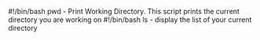 #!/bin/bash
pwd - Print Working Directory. This script prints the current directory you are working on
#!/bin/bash
ls - display the list of your current directory
